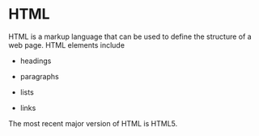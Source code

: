 # HTML

HTML is a markup language that can be used to define the structure of a web page. HTML elements include

* headings

* paragraphs

* lists

* links

The most recent major version of HTML is HTML5. 































































































































































































































































